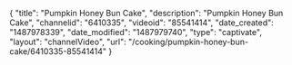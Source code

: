 {
    "title": "Pumpkin Honey Bun Cake",
    "description": "Pumpkin Honey Bun Cake",
    "channelid": "6410335",
    "videoid": "85541414",
    "date_created": "1487978339",
    "date_modified": "1487979740",
    "type": "captivate",
    "layout": "channelVideo",
    "url": "\/cooking\/pumpkin-honey-bun-cake\/6410335-85541414"
}